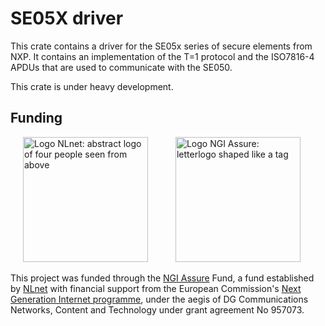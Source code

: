 <!--
Copyright (C) 2022 Nitrokey GmbH
SPDX-License-Identifier: CC0-1.0
-->

SE05X driver
===========

This crate contains a driver for the SE05x series of secure elements from NXP.
It contains an implementation of the T=1 protocol and the ISO7816-4 APDUs that are used to communicate with the SE050.

This crate is under heavy development.


Funding
-------

[<img src="https://nlnet.nl/logo/banner.svg" width="200" alt="Logo NLnet: abstract logo of four people seen from above" hspace="20">](https://nlnet.nl/)
[<img src="https://nlnet.nl/image/logos/NGIAssure_tag.svg" width="200" alt="Logo NGI Assure: letterlogo shaped like a tag" hspace="20">](https://nlnet.nl/assure/)

This project was funded through the [NGI Assure](https://nlnet.nl/assure/) Fund, a fund established by [NLnet](https://nlnet.nl/) with financial support from the European Commission's [Next Generation Internet programme](https://ngi.eu/), under the aegis of DG Communications Networks, Content and Technology under grant agreement No 957073.
